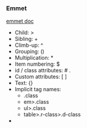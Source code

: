 ### Emmet

[emmet doc](https://docs.emmet.io/cheat-sheet/)

- Child:  >
- Sibling: +
- Climb-up: ^
- Grouping: ()
- Multiplication: *
- Item numbering: $
- id / class attributes:  #   .
- Custom attributes: [ ]
- Text: {}
- Implicit tag names:
  - .class
  - em>.class
  - ul>.class
  - table>.r-class>.d-class
- 